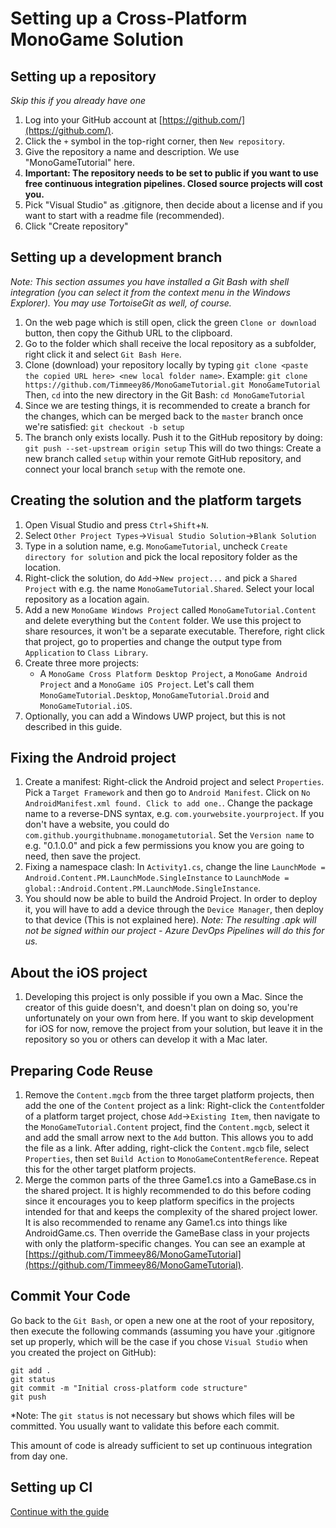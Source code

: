 ﻿# Setting up a Cross-Platform MonoGame Solution

## Setting up a repository
*Skip this if you already have one*

 1. Log into your GitHub account at [https://github.com/](https://github.com/).
 2. Click the `+` symbol in the top-right corner, then `New repository`.
 3. Give the repository a name and description. We use "MonoGameTutorial" here.
 4. **Important: The repository needs to be set to public if you want to use free continuous integration pipelines. Closed source projects will cost you.**
 5. Pick "Visual Studio" as .gitignore, then decide about a license and if you want to start with a readme file (recommended).
 6. Click "Create repository"

## Setting up a development branch
*Note: This section assumes you have installed a Git Bash with shell integration (you can select it from the context menu in the Windows Explorer). You may use TortoiseGit as well, of course.*
1. On the web page which is still open, click the green `Clone or download` button, then copy the Github URL to the clipboard.
2. Go to the folder which shall receive the local repository as a subfolder, right click it and select `Git Bash Here`.
3. Clone (download) your repository locally by typing `git clone <paste the copied URL here> <new local folder name>`.
Example: `git clone https://github.com/Timmeey86/MonoGameTutorial.git MonoGameTutorial`
Then, `cd` into the new directory in the Git Bash: `cd MonoGameTutorial`
4. Since we are testing things, it is recommended to create a branch for the changes, which can be merged back to the `master` branch once we're satisfied:
`git checkout -b setup`
5. The branch only exists locally. Push it to the GitHub repository by doing:
`git push --set-upstream origin setup`
This will do two things: Create a new branch called `setup` within your remote GitHub repository, and connect your local branch `setup` with the remote one.

## Creating the solution and the platform targets
1. Open Visual Studio and press `Ctrl`+`Shift`+`N`.
2. Select `Other Project Types`->`Visual Studio Solution`->`Blank Solution`
3. Type in a solution name, e.g. `MonoGameTutorial`, uncheck `Create directory for solution` and pick the local repository folder as the location.
4. Right-click the solution, do `Add`->`New project...` and pick a `Shared Project` with e.g. the name `MonoGameTutorial.Shared`. Select your local repository as a location again.
5. Add a new `MonoGame Windows Project` called `MonoGameTutorial.Content` and delete everything but the `Content` folder. We use this project to share resources, it won't be a separate executable.
Therefore, right click that project, go to properties and change the output type from `Application` to `Class Library`.
6. Create three more projects:
	- A `MonoGame Cross Platform Desktop Project`, a `MonoGame Android Project` and a `MonoGame iOS Project`. Let's call them `MonoGameTutorial.Desktop`, `MonoGameTutorial.Droid` and `MonoGameTutorial.iOS`.
 7. Optionally, you can add a Windows UWP project, but this is not described in this guide.

## Fixing the Android project
 1. Create a manifest: Right-click the Android project and select `Properties`.  Pick a `Target Framework` and then go to `Android Manifest`. Click on `No AndroidManifest.xml found. Click to add one.`. Change the package name to a reverse-DNS syntax, e.g. `com.yourwebsite.yourproject`.  If you don't have a website, you could do `com.github.yourgithubname.monogametutorial`. Set the `Version name` to e.g. "0.1.0.0" and pick a few permissions you know you are going to need, then save the project.
 2. Fixing a namespace clash: In `Activity1.cs`, change the line
 `LaunchMode = Android.Content.PM.LaunchMode.SingleInstance`
 to 
 `LaunchMode = global::Android.Content.PM.LaunchMode.SingleInstance`. 
 3. You should now be able to build the Android Project. In order to deploy it, you will have to add a device through the `Device Manager`, then deploy to that device (This is not explained here).
 *Note: The resulting .apk will not be signed within our project - Azure DevOps Pipelines will do this for us.*
 
## About the iOS project
1. Developing this project is only possible if you own a Mac. Since the creator of this guide doesn't, and doesn't plan on doing so, you're unfortunately on your own from here. If you want to skip development for iOS for now, remove the project from your solution, but leave it in the repository so you or others can develop it with a Mac later.

## Preparing Code Reuse
 1. Remove the `Content.mgcb` from the three target platform projects, then add the one of the `Content` project as a link: Right-click the `Content`folder of a platform target project, chose `Add`->`Existing Item`, then navigate to the `MonoGameTutorial.Content` project, find the `Content.mgcb`, select it and add the small arrow next to the `Add` button. This allows you to add the file as a link. After adding, right-click the `Content.mgcb` file, select `Properties`,  then set `Build Action` to `MonoGameContentReference`. Repeat this for the other target platform projects.
 2. Merge the common parts of the three Game1.cs into a GameBase.cs in the shared project. It is highly recommended to do this before coding since it encourages you to keep platform specifics in the projects intended for that and keeps the complexity of the shared project lower. It is also recommended to rename any Game1.cs into things like AndroidGame.cs. Then override the GameBase class in your projects with only the platform-specific changes. You can see an example at [https://github.com/Timmeey86/MonoGameTutorial](https://github.com/Timmeey86/MonoGameTutorial).

## Commit Your Code
Go back to the `Git Bash`, or open a new one at the root of your repository, then execute the following commands (assuming you have your .gitignore set up properly, which will be the case if you chose `Visual Studio` when you created the project on GitHub):

    git add .
    git status
    git commit -m "Initial cross-platform code structure"
    git push

*Note: The `git status` is not necessary but shows which files will be committed. You usually want to validate this before each commit.

This amount of code is already sufficient to set up continuous integration from day one.

## Setting up CI
[Continue with the guide](3_setting_up_CI)
